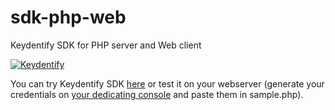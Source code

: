 sdk-php-web
===========

Keydentify SDK for PHP server and Web client


[![Keydentify](http://s3-eu-west-1.amazonaws.com/keydentify/keydentify-2fa-logo.png)](http://www.keydentify.com)


You can try Keydentify SDK [here](http://demo.keydentify.com/sdk-php-web/sample.php) or test it on your webserver (generate your credentials on [your dedicating console](https://www.keydentify.me/secure_service) and paste them in sample.php).


